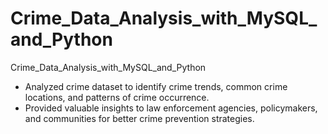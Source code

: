 # Crime_Data_Analysis_with_MySQL_and_Python
Crime_Data_Analysis_with_MySQL_and_Python
- Analyzed crime dataset to identify crime trends, common crime locations, and patterns of crime occurrence. 
- Provided valuable insights to law enforcement agencies, policymakers, and communities for better crime prevention strategies. 
